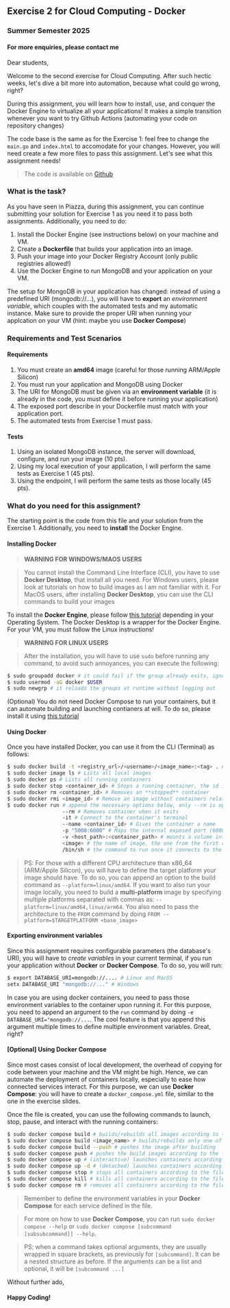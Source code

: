 ## Exercise 2 for Cloud Computing - Docker

### Summer Semester 2025 ###

#### For more enquiries, please contact me ####

Dear students,

Welcome to the second exercise for Cloud Computing. After such hectic weeks, let's
dive a bit more into automation, because what could go wrong, right? 

During this assignment, you will learn how to install, use, and conquer the 
Docker Engine to virtualize all your applications! It makes a simple transition
whenever you want to try Github Actions (automating your code on repository changes)

The code base is the same as for the Exercise 1: feel free to change the `main.go`
and `index.html` to accomodate for your changes. However, you will need create a
few more files to pass this assignment. Let's see what this assignment needs!

> The code is available on [Github](https://github.com/CAPS-Cloud/cc-ss24-exercise-2)

### What is the task? ###

As you have seen in Piazza, during this assignment, you can continue submitting
your solution for Exercise 1 as you need it to pass both assignments. Additionally, 
you need to do:

1. Install the Docker Engine (see instructions below) on your machine and VM.
2. Create a **Dockerfile** that builds your application into an image.
3. Push your image into your Docker Registry Account (only public registries allowed!)
4. Use the Docker Engine to run MongoDB and your application on your VM.

The setup for MongoDB in your application has changed: instead of using a 
predefined URI (mongodb://...), you will have to **export** an *environment variable*, 
which couples with the automated tests and my automatic instance. Make sure to
provide the proper URI when running your applcation on your VM (hint: maybe you
use **Docker Compose**)

### Requirements and Test Scenarios ###

#### Requirements ####

1. You must create an **amd64** image (careful for those running ARM/Apple Silicon)
2. You must run your application and MongoDB using Docker 
3. The URI for MongoDB must be given via an **environment variable** 
(it is already in the code, you must define it before running your application)
4. The exposed port describe in your Dockerfile must match with your application
port.
5. The automated tests from Exercise 1 must pass.

#### Tests ####

1. Using an isolated MongoDB instance, the server will download, configure, and
run your image (10 pts).
2. Using my local execution of your application, I will perform the same tests as
Exercise 1 (45 pts).
3. Using the endpoint, I will perform the same tests as those locally (45 pts).

### What do you need for this assignment? ###

The starting point is the code from this file and your solution from the Exercise 1.
Additionally, you need to **install** the Docker Engine.

#### Installing Docker ####
> **WARNING FOR WINDOWS/MAOS USERS**

> You cannot install the Command Line Interface (CLI), you have to use **Docker
> Desktop**, that install all you need. For Windows users, please look at tutorials
> on how to build images as I am not familiar with it. For MacOS users, after
> installing **Docker Desktop**, you can use the CLI commands to build your 
> images

To install the **Docker Engine**, please follow [this tutorial](https://docs.docker.com/engine/install/)
depending in your Operating System. The Docker Desktop is a wrapper for the Docker Engine. For your VM,
you must follow the Linux instructions!

> **WARNING FOR LINUX USERS**

> After the installation, you will have to use `sudo` before running any command,
> to avoid such annoyances, you can execute the following:
```bash
$ sudo groupadd docker # it could fail if the group already exits, ignore it
$ sudo usermod -aG docker $USER
$ sudo newgrp # it reloads the groups at runtime without logging out
```

(Optional) You do not need Docker Compose to run your containers, but it can
automate building and launching contianers at will. To do so, please install it
using [this tutorial](https://docs.docker.com/compose/install/)

#### Using Docker ####

Once you have installed Docker, you can use it from the CLI (Terminal) as follows:

```bash
$ sudo docker build -t <registry_url>/<username>/<image_name>:<tag> . # builds the image using the local (.) Dockerfile
$ sudo docker image ls # Lists all local images
$ sudo docker ps # Lists all running containers
$ sudo docker stop <container_id> # Stops a running container, the id is shown when executing the command above
$ sudo docker rm <container_id> # Removes an **stopped** container
$ sudo docker rmi <image_id> # Remove an image without containers related to it
$ sudo docker run # append the necessary options below, only --rm is optional
                  --rm # Removes container when it exits
                  -it # Connect to the container's terminal
                  --name <container_id> # Gives the container a name
                  -p "5000:6000" # Maps the internal exposed port (6000) to an external port (5000)
                  -v <host_path>:<container_path> # mounts a volume into the container (like mounting a disk or usb stick)
                  <image> # the name of image, the one from the first command
                  /bin/sh # the command to run once it connects to the terminal, it depends on the virtualized OS of the container
```
> PS: For those with a different CPU architecture than x86_64 (ARM/Apple Silicon),
> you will have to define the target platform your image should have. To do so,
> you can append an option to the build command as `--platform=linux/amd64`. 
> If you want to also run your image locally, you need to build a **multi-platform**
> image by specifying multiple platforms separated with commas as:
> `--platform=linux/amd64,linux/arm64`. You also need to pass the architecture
> to the `FROM` command by doing `FROM --platform=$TARGETPLATFORM <base_image>`

#### Exporting environment variables ####

Since this assignment requires configurable parameters (the database's URI),
you will have to *create variables* in your current terminal, if you run your
application without **Docker** or **Docker Compose**. To do so, you will run:

```bash
$ export DATABASE_URI=mongodb://.... # Linux and MacOS
setx DATABASE_URI "mongodb://..." # Windows
```

In case you are using docker containers, you need to pass those environment
variables to the container upon running it. For this purpose, you need to append
an argument to the `run` command by doing `-e DATABASE_URI="mongodb://...`.
The cool feature is that you append this argument multiple times to define multiple
environment variables. Great, right?

####  [Optional] Using Docker Compose ####

Since most cases consist of local development, the overhead of copying for code
between your machine and the VM might be high. Hence, we can automate the 
deployment of containers locally, especially to ease how connected services
interact. For this purpose, we can use **Docker Compose**: you will
have to create a `docker_compose.yml` file, similar to the one in the exercise
slides.

Once the file is created, you can use the following commands to launch, stop, 
pause, and interact with the running containers:

```bash
$ sudo docker compose build # builds/rebuilds all images according to the file
$ sudo docker compose build <image_name> # builds/rebuilds only one of the services
$ sudo docker compose build --push # pushes the image after building
$ sudo docker compose push # pushes the build images according to the file
$ sudo docker compose up # (interactive) launches containers according to the file
$ sudo docker compose up -d # (detached) launches containers according to the file in the background
$ sudo docker compose stop # stops all containers according to the file 
$ sudo docker compose kill # kills all containers according to the file
$ sudo docker compose rm # removes all containers according to the file (be aware of created data at runtime and the thin R/W layer)
```
> Remember to define the environment variables in your **Docker Compose** for each
> service defined in the file.

> For more on how to use **Docker Compose**, you can run `sudo docker compose --help`
> or `sudo docker compose [subcommand [subsubcommand]] --help`.

> PS: when a command takes optional arguments, they are usually wrapped in square
> brackets, as previously for `[subcommand]`. It can be a nested structure as before.
> If the arguments can be a list and optional, it will be `[subcommand ...]`

Without further ado,

#### Happy Coding! ####
